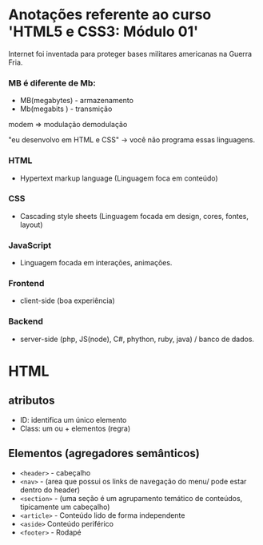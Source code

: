 # Anotações referente ao curso 'HTML5 e CSS3: Módulo 01'

Internet foi inventada para proteger bases militares americanas na Guerra Fria.  


### MB é diferente de Mb:
- MB(megabytes) - armazenamento
- Mb(megabits ) - transmição

modem => modulação demodulação

"eu desenvolvo em HTML e CSS" -> você não programa essas linguagens.

### HTML
- Hypertext markup language (Linguagem foca em conteúdo)

### CSS
- Cascading style sheets (Linguagem focada em design, cores, fontes, layout)

### JavaScript
- Linguagem focada em interações, animações.

### Frontend
- client-side (boa experiência)

### Backend
- server-side (php, JS(node), C#, phython, ruby, java) / banco de dados.

# HTML

## atributos
- ID: identifica um único elemento
- Class: um ou + elementos (regra)

## Elementos (agregadores semânticos)
- ``<header>`` - cabeçalho
- ``<nav>`` - (area que possui os links de navegação do menu/ pode estar dentro do header)
- `<section>` - (uma seção é um agrupamento temático de conteúdos, tipicamente um cabeçalho)
- ``<article>`` - Conteúdo lido de forma independente
- `<aside>` Conteúdo periférico
- `<footer>` - Rodapé

